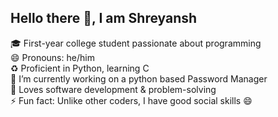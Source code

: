 ## Hello there 👋, I am Shreyansh

<!--
**Shreyansh-kushw/Shreyansh-Kushw** is a ✨ _special_ ✨ repository because its `README.md` (this file) appears on your GitHub profile.

Here are some ideas to get you started:

- 🔭 I’m currently working on ...
- 🌱 I’m currently learning ...
- 👯 I’m looking to collaborate on ...
- 🤔 I’m looking for help with ...
- 💬 Ask me about ...
- 📫 How to reach me: ...
- 😄 Pronouns: ...
- ⚡ Fun fact: ...
-->
🎓 First-year college student passionate about programming    
😄 Pronouns: he/him  
♻️ Proficient in Python, learning C  
🔭 I’m currently working on a python based Password Manager  
🚀 Loves software development & problem-solving  
⚡ Fun fact: Unlike other coders, I have good social skills 😄  
